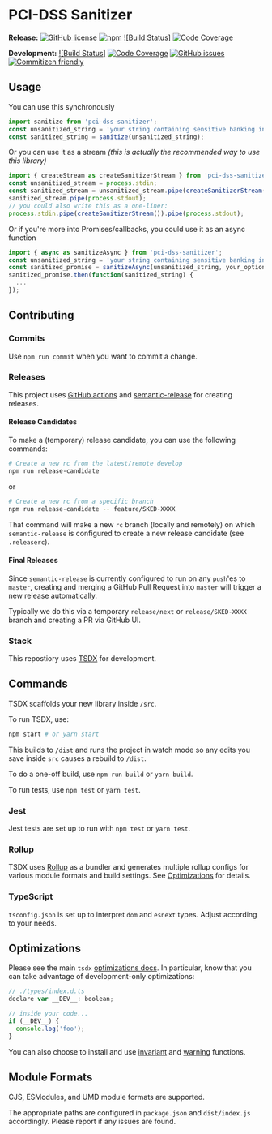 # PCI-DSS Sanitizer

**Release:**
[![GitHub license](https://img.shields.io/badge/license-MIT-blue.svg)](https://raw.githubusercontent.com/skedify/pci-dss-sanitizer/develop/LICENSE)
[![npm](https://img.shields.io/npm/v/pci-dss-sanitizer.svg?maxAge=2592000)](https://www.npmjs.com/package/pci-dss-sanitizer)
[![Build Status]](https://github.com/skedify/pci-dss-sanitizer/actions/workflows/main.yml/badge.svg)
[![Code Coverage](https://img.shields.io/codecov/c/github/skedify/pci-dss-sanitizer/master.svg?maxAge=2592000)](https://codecov.io/gh/skedify/pci-dss-sanitizer)

**Development:**
[![Build Status]](https://github.com/skedify/pci-dss-sanitizer/actions/workflows/main.yml/badge.svg?branch=develop)
[![Code Coverage](https://img.shields.io/codecov/c/github/skedify/pci-dss-sanitizer/develop.svg?maxAge=2592000)](https://codecov.io/gh/skedify/pci-dss-sanitizer/branch/develop)
[![GitHub issues](https://img.shields.io/github/issues/skedify/pci-dss-sanitizer.svg)](https://github.com/skedify/pci-dss-sanitizer/issues)
[![Commitizen friendly](https://img.shields.io/badge/commitizen-friendly-brightgreen.svg)](http://commitizen.github.io/cz-cli/)

## Usage

You can use this synchronously
```javascript
import sanitize from 'pci-dss-sanitizer';
const unsanitized_string = 'your string containing sensitive banking info';
const sanitized_string = sanitize(unsanitized_string);
```

Or you can use it as a stream _(this is actually the recommended way to use this library)_

```javascript
import { createStream as createSanitizerStream } from 'pci-dss-sanitizer';
const unsanitized_stream = process.stdin;
const sanitized_stream = unsanitized_stream.pipe(createSanitizerStream())
sanitized_stream.pipe(process.stdout);
// you could also write this as a one-liner:
process.stdin.pipe(createSanitizerStream()).pipe(process.stdout);
```

Or if you're more into Promises/callbacks, you could use it as an async function

```javascript
import { async as sanitizeAsync } from 'pci-dss-sanitizer';
const unsanitized_string = 'your string containing sensitive banking info';
const sanitized_promise = sanitizeAsync(unsanitized_string, your_optional_callback_here);
sanitized_promise.then(function(sanitized_string) {
  ...
});
```

## Contributing

### Commits

Use `npm run commit` when you want to commit a change.

### Releases

This project uses [GitHub actions](https://docs.github.com/en/actions/reference) 
and [semantic-release](https://github.com/semantic-release/semantic-release) for creating releases.

#### Release Candidates

To make a (temporary) release candidate, you can use the following commands:

```bash
# Create a new rc from the latest/remote develop
npm run release-candidate
```

or 

```bash
# Create a new rc from a specific branch
npm run release-candidate -- feature/SKED-XXXX
```

That command will make a new `rc` branch (locally and remotely) on which `semantic-release` is configured
to create a new release candidate (see `.releaserc`).

#### Final Releases

Since `semantic-release` is currently configured to run on any `push`'es to `master`,
creating and merging a GitHub Pull Request into `master` will trigger a new release automatically.

Typically we do this via a temporary `release/next` or `release/SKED-XXXX` branch and creating a PR via GitHub UI.

### Stack

This repostiory uses [TSDX](https://tsdx.io/) for development.

## Commands

TSDX scaffolds your new library inside `/src`.

To run TSDX, use:

```bash
npm start # or yarn start
```

This builds to `/dist` and runs the project in watch mode so any edits you save inside `src` causes a rebuild to `/dist`.

To do a one-off build, use `npm run build` or `yarn build`.

To run tests, use `npm test` or `yarn test`.

### Jest

Jest tests are set up to run with `npm test` or `yarn test`.

### Rollup

TSDX uses [Rollup](https://rollupjs.org) as a bundler and generates multiple rollup configs for various module formats and build settings. See [Optimizations](#optimizations) for details.

### TypeScript

`tsconfig.json` is set up to interpret `dom` and `esnext` types. Adjust according to your needs.

## Optimizations

Please see the main `tsdx` [optimizations docs](https://github.com/palmerhq/tsdx#optimizations). In particular, know that you can take advantage of development-only optimizations:

```js
// ./types/index.d.ts
declare var __DEV__: boolean;

// inside your code...
if (__DEV__) {
  console.log('foo');
}
```

You can also choose to install and use [invariant](https://github.com/palmerhq/tsdx#invariant) and [warning](https://github.com/palmerhq/tsdx#warning) functions.

## Module Formats

CJS, ESModules, and UMD module formats are supported.

The appropriate paths are configured in `package.json` and `dist/index.js` accordingly. Please report if any issues are found.
